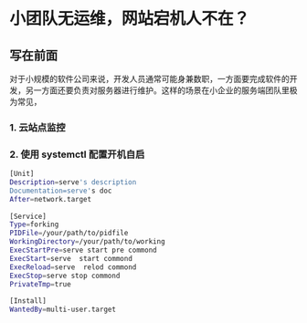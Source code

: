 # 小团队无运维，网站宕机人不在？

## 写在前面
对于小规模的软件公司来说，开发人员通常可能身兼数职，一方面要完成软件的开发，另一方面还要负责对服务器进行维护。这样的场景在小企业的服务端团队里极为常见，

### 1. 云站点监控


### 2. 使用 systemctl 配置开机自启
~~~bash
[Unit]  
Description=serve's description
Documentation=serve's doc
After=network.target
  
[Service]  
Type=forking  
PIDFile=/your/path/to/pidfile
WorkingDirectory=/your/path/to/working
ExecStartPre=serve start pre commond
ExecStart=serve  start commond
ExecReload=serve  relod commond
ExecStop=serve stop commond
PrivateTmp=true  
  
[Install]  
WantedBy=multi-user.target
~~~
